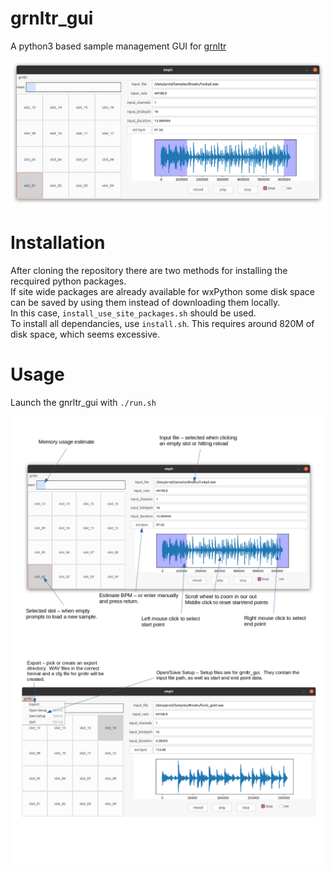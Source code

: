 # grnltr_gui
A python3 based sample management GUI for [grnltr](https://github.com/jazamatronic/grnltr)

![grnltr_gui](./resources/grnltr_gui.png)

# Installation

After cloning the repository there are two methods for installing the recquired python packages.  
If site wide packages are already available for wxPython some disk space can be saved by using them instead of downloading them locally.  
In this case, `install_use_site_packages.sh` should be used.  
To install all dependancies, use `install.sh`.  This requires around 820M of disk space, which seems excessive.

# Usage

Launch the gnrltr_gui with `./run.sh`  

![grnltr_gui_annotated](./resources/grnltr_gui_annotated.png)  
![grnltr_menu_annotated](./resources/grnltr_menu_annotated.png)  
